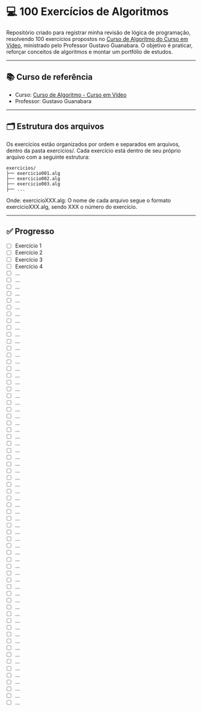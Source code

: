 # 💻 100 Exercícios de Algoritmos

Repositório criado para registrar minha revisão de lógica de programação, resolvendo 100 exercícios propostos no [Curso de Algoritmo do Curso em Vídeo](https://www.cursoemvideo.com/curso/curso-de-algoritmo/), ministrado pelo Professor Gustavo Guanabara. O objetivo é praticar, reforçar conceitos de algoritmos e montar um portfólio de estudos.

---

## 📚 Curso de referência

- Curso: [Curso de Algoritmo - Curso em Vídeo](https://www.cursoemvideo.com/curso/curso-de-algoritmo/)
- Professor: Gustavo Guanabara

---

## 🗂 Estrutura dos arquivos

Os exercícios estão organizados por ordem e separados em arquivos, dentro da pasta exercicios/. Cada exercício está dentro de seu próprio arquivo com a seguinte estrutura:
```
exercicios/
├── exercicio001.alg
├── exercicio002.alg
├── exercicio003.alg
├── ...
```
Onde:
exercicioXXX.alg: O nome de cada arquivo segue o formato exercicioXXX.alg, sendo XXX o número do exercício.

---

## ✅ Progresso

- [ ] Exercício 1
- [ ] Exercício 2
- [ ] Exercício 3
- [ ] Exercício 4
- [ ] ...
- [ ] ...
- [ ] ...
- [ ] ...
- [ ] ...
- [ ] ...
- [ ] ...
- [ ] ...
- [ ] ...
- [ ] ...
- [ ] ...
- [ ] ...
- [ ] ...
- [ ] ...
- [ ] ...
- [ ] ...
- [ ] ...
- [ ] ...
- [ ] ...
- [ ] ...
- [ ] ...
- [ ] ...
- [ ] ...
- [ ] ...
- [ ] ...
- [ ] ...
- [ ] ...
- [ ] ...
- [ ] ...
- [ ] ...
- [ ] ...
- [ ] ...
- [ ] ...
- [ ] ...
- [ ] ...
- [ ] ...
- [ ] ...
- [ ] ...
- [ ] ...
- [ ] ...
- [ ] ...
- [ ] ...
- [ ] ...
- [ ] ...
- [ ] ...
- [ ] ...
- [ ] ...
- [ ] ...
- [ ] ...
- [ ] ...
- [ ] ...
- [ ] ...
- [ ] ...
- [ ] ...
- [ ] ...
- [ ] ...
- [ ] ...
- [ ] ...
- [ ] ...
- [ ] ...
- [ ] ...
- [ ] ...
- [ ] ...
- [ ] ...
